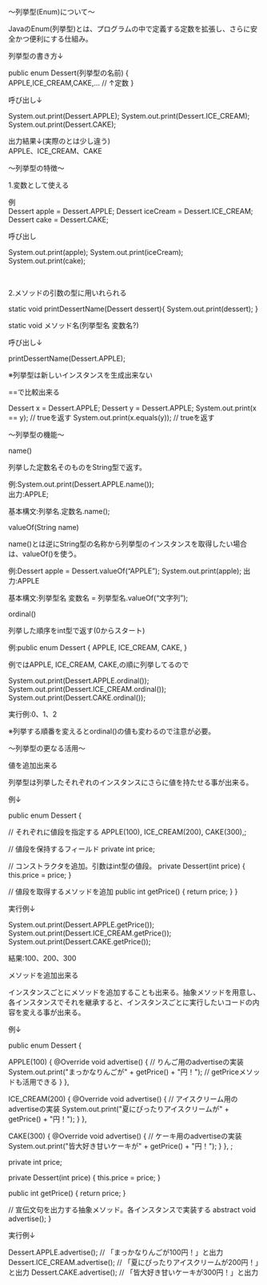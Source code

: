 〜列挙型(Enum)について〜

JavaのEnum(列挙型)とは、プログラムの中で定義する定数を拡張し、さらに安全かつ便利にする仕組み。<br>

列挙型の書き方↓<br>

public enum Dessert(列挙型の名前) { <br>
	APPLE,ICE_CREAM,CAKE,…
	// ↑定数
}<br>

呼び出し↓<br>

System.out.print(Dessert.APPLE);
System.out.print(Dessert.ICE_CREAM);
System.out.print(Dessert.CAKE);

出力結果↓(実際のとは少し違う)<br>
APPLE、ICE_CREAM、CAKE
<br>

〜列挙型の特徴〜

1.変数として使える<br>

例<br>
Dessert apple = Dessert.APPLE;
Dessert iceCream = Dessert.ICE_CREAM;
Dessert cake = Dessert.CAKE;

呼び出し<br>

System.out.print(apple);
System.out.print(iceCream);
System.out.print(cake);

<br>

2.メソッドの引数の型に用いれられる

static void printDessertName(Dessert dessert){
    System.out.print(dessert);
}<br>

static void メソッド名(列挙型名 変数名?)

呼び出し↓ <br>

printDessertName(Dessert.APPLE);

※列挙型は新しいインスタンスを生成出来ない

==で比較出来る

Dessert x = Dessert.APPLE;
Dessert y = Dessert.APPLE;
System.out.print(x == y); // trueを返す
System.out.print(x.equals(y));    // trueを返す

〜列挙型の機能〜

name()

列挙した定数名そのものをString型で返す。

例:System.out.print(Dessert.APPLE.name());<br>
出力:APPLE;

基本構文:列挙名.定数名.name();

valueOf(String name)

name()とは逆にString型の名称から列挙型のインスタンスを取得したい場合は、valueOf()を使う。

例:Dessert apple = Dessert.valueOf(“APPLE”);
     System.out.print(apple);
出力:APPLE

基本構文:列挙型名 変数名 = 列挙型名.valueOf(“文字列”);

ordinal()

列挙した順序をint型で返す(0からスタート)

例:public enum Dessert {
    APPLE, ICE_CREAM, CAKE,
}<br>

例ではAPPLE, ICE_CREAM, CAKE,の順に列挙してるので

System.out.print(Dessert.APPLE.ordinal());
System.out.print(Dessert.ICE_CREAM.ordinal());
System.out.print(Dessert.CAKE.ordinal());

実行例:0、1、2

※列挙する順番を変えるとordinal()の値も変わるので注意が必要。

〜列挙型の更なる活用〜

値を追加出来る

列挙型は列挙したそれぞれのインスタンスにさらに値を持たせる事が出来る。<br>

例↓<br>

public enum Dessert {

  // それぞれに値段を指定する
    APPLE(100), ICE_CREAM(200), CAKE(300),;

  // 値段を保持するフィールド
    private int price;

  // コンストラクタを追加。引数はint型の値段。
    private Dessert(int price) {
        this.price = price;
    }

  // 値段を取得するメソッドを追加
    public int getPrice() {
        return price;
    }
}<br>

実行例↓<br>

System.out.print(Dessert.APPLE.getPrice());
System.out.print(Dessert.ICE_CREAM.getPrice());
System.out.print(Dessert.CAKE.getPrice());

結果:100、200、300

メソッドを追加出来る

インスタンスごとにメソッドを追加することも出来る。抽象メソッドを用意し、各インスタンスでそれを継承すると、インスタンスごとに実行したいコードの内容を変える事が出来る。<br>

例↓<br>

public enum Dessert {

  APPLE(100) {
    @Override
    void advertise() {
      // りんご用のadvertiseの実装
      System.out.print("まっかなりんごが" + getPrice() + "円！"); // getPriceメソッドも活用できる
    }
  },

  ICE_CREAM(200) {
    @Override
    void advertise() {
      // アイスクリーム用のadvertiseの実装
      System.out.print("夏にぴったりアイスクリームが" + getPrice() + "円！");
    }
  },

  CAKE(300) {
    @Override
    void advertise() {
      // ケーキ用のadvertiseの実装
      System.out.print("皆大好き甘いケーキが" + getPrice() + "円！");
    }
  },
  ;

  private int price;

  private Dessert(int price) {
    this.price = price;
  }

  public int getPrice() {
    return price;
  }

  // 宣伝文句を出力する抽象メソッド。各インスタンスで実装する
  abstract void advertise();
}<br>

実行例↓<br>

Dessert.APPLE.advertise(); // 「まっかなりんごが100円！」と出力
Dessert.ICE_CREAM.advertise(); // 「夏にぴったりアイスクリームが200円！」と出力
Dessert.CAKE.advertise(); // 「皆大好き甘いケーキが300円！」と出力